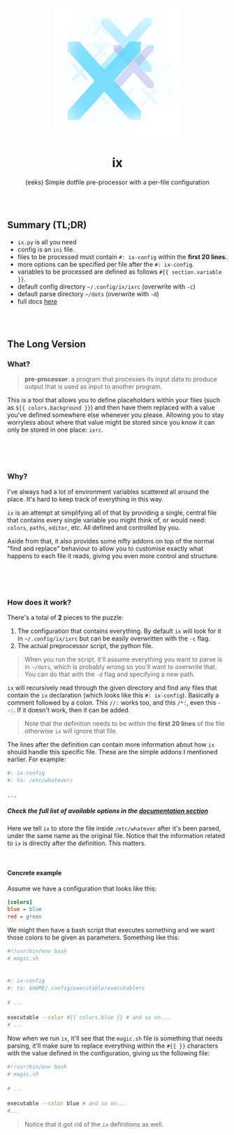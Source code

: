 <p align="center">
    <img alt="ix-image" src="/.github/images/header.png" width="300"/>
</p>
<h1 align="center">ix</h1>

<p align="center">(eeks) Simple dotfile pre-processor with a per-file configuration</p>


<br><br>


## Summary (TL;DR)
- `ix.py` is all you need
- config is an `ini` file.
- files to be processed must contain `#: ix-config` within the **first 20 lines**.
- more options can be specified per file after the `#: ix-config`.
- variables to be processed are defined as follows `#{{ section.variable }}`.
- default config directory `~/.config/ix/ixrc` (overwrite with `-c`)
- default parse directory `~/dots` (overwrite with `-d`)
- full docs [here](https://github.com/0x20F/ix/wiki)


<br><br>

## The Long Version
### What?
> **pre-processor**:
> a program that processes its input data to produce output that is used as input to another program.

This is a tool that allows you to define placeholders within your files (such as `${{ colors.background }}`) and then have them replaced with a value you've defined somewhere else whenever you please. Allowing you to stay worryless about where that value might be stored since you know it can only be stored in one place: `ixrc`.

<br><br><br>

### Why?
I've always had a lot of environment variables scattered all around the place. It's hard to keep track of everything in this way.

`ix` is an attempt at simplifying all of that by providing a single, central file that contains every single variable you might think of, or would need: `colors`, `paths`, `editor`, etc. All defined and controlled by you.

Aside from that, it also provides some nifty addons on top of the normal "find and replace" behaviour to allow you to customise exactly what happens to each file it reads, giving you even more control and structure.

<br><br><br>

### How does it work?
There's a total of **2** pieces to the puzzle:
1. The configuration that contains everything. By default `ix` will look for it in `~/.config/ix/ixrc` but can be easily overwritten with the `-c` flag.
2. The actual preprocessor script, the python file.

> When you run the script, it'll assume everything you want to parse is in `~/dots`, which is probably wrong so you'll want to overwrite that. You can do that with the `-d` flag and specifying a new path. 

`ix` will recursively read through the given directory and find any files that contain the `ix` declaration (which looks like this `#: ix-config`). Basically a comment followed by a colon. This `//:` works too, and this `/*:`, even this `--:`. If it doesn't work, then it can be added.
> Note that the definition needs to be within the **first 20 lines** of the file otherwise `ix` will ignore that file.

The lines after the definition can contain more information about how `ix` should handle this specific file. These are the simple addons I mentioned earlier. For example:
```bash
#: ix-config
#: to: /etc/whatever/

...
```
##### Check the full list of available options in the [documentation section](https://github.com/0x20F/ix/wiki/Documentation)

Here we tell `ix` to store the file inside `/etc/whatever` after it's been parsed, under the same name as the original file. Notice that the information related to `ix` is directly after the definition. This matters.

<br>

#### Concrete example
Assume we have a configuration that looks like this:
```ini
[colors]
blue = blue
red = green
```
We might then have a bash script that executes something and we want those colors to be given as parameters. Something like this:
```bash
#!/usr/bin/env bash
# magic.sh


#: ix-config
#: to: $HOME/.config/executable/executablerc

# ...

executable --color #{{ colors.blue }} # and so on...
# ...
```
Now when we run `ix`, it'll see that the `magic.sh` file is something that needs parsing, it'll make sure to replace everything within the `#{{ }}` characters with the value defined in the configuration, giving us the following file:
```bash
#!/usr/bin/env bash
# magic.sh

# ...

executable --color blue # and so on...
#...
```
> Notice that it got rid of the `ix` definitions as well.

<br>

